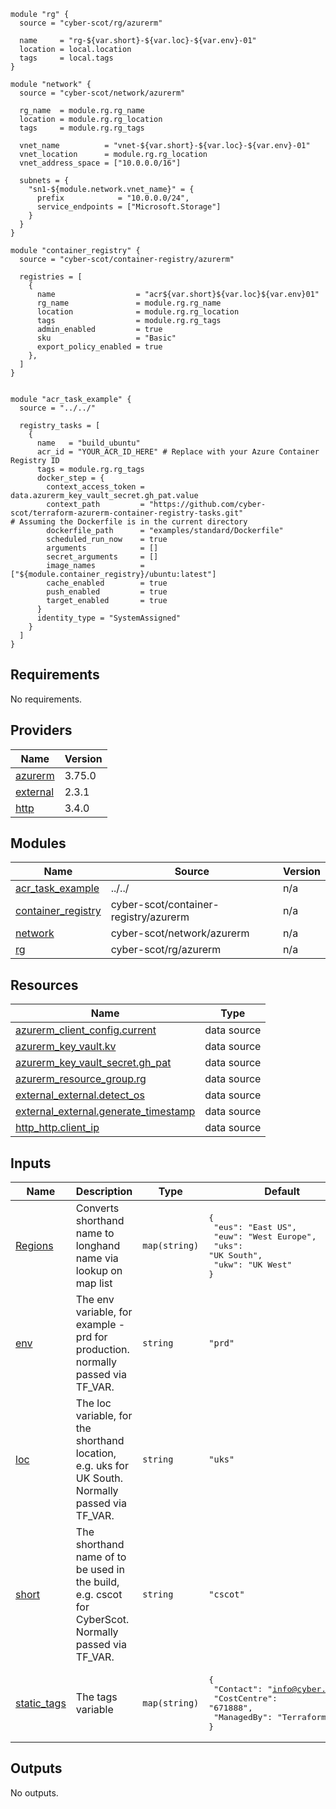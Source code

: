 
```hcl
module "rg" {
  source = "cyber-scot/rg/azurerm"

  name     = "rg-${var.short}-${var.loc}-${var.env}-01"
  location = local.location
  tags     = local.tags
}

module "network" {
  source = "cyber-scot/network/azurerm"

  rg_name  = module.rg.rg_name
  location = module.rg.rg_location
  tags     = module.rg.rg_tags

  vnet_name          = "vnet-${var.short}-${var.loc}-${var.env}-01"
  vnet_location      = module.rg.rg_location
  vnet_address_space = ["10.0.0.0/16"]

  subnets = {
    "sn1-${module.network.vnet_name}" = {
      prefix            = "10.0.0.0/24",
      service_endpoints = ["Microsoft.Storage"]
    }
  }
}

module "container_registry" {
  source = "cyber-scot/container-registry/azurerm"

  registries = [
    {
      name                  = "acr${var.short}${var.loc}${var.env}01"
      rg_name               = module.rg.rg_name
      location              = module.rg.rg_location
      tags                  = module.rg.rg_tags
      admin_enabled         = true
      sku                   = "Basic"
      export_policy_enabled = true
    },
  ]
}


module "acr_task_example" {
  source = "../../"

  registry_tasks = [
    {
      name   = "build_ubuntu"
      acr_id = "YOUR_ACR_ID_HERE" # Replace with your Azure Container Registry ID
      tags = module.rg.rg_tags
      docker_step = {
        context_access_token = data.azurerm_key_vault_secret.gh_pat.value
        context_path         = "https://github.com/cyber-scot/terraform-azurerm-container-registry-tasks.git"                                        # Assuming the Dockerfile is in the current directory
        dockerfile_path      = "examples/standard/Dockerfile"
        scheduled_run_now    = true
        arguments            = []
        secret_arguments     = []
        image_names          = ["${module.container_registry}/ubuntu:latest"]
        cache_enabled        = true
        push_enabled         = true
        target_enabled       = true
      }
      identity_type = "SystemAssigned"
    }
  ]
}
```
## Requirements

No requirements.

## Providers

| Name | Version |
|------|---------|
| <a name="provider_azurerm"></a> [azurerm](#provider\_azurerm) | 3.75.0 |
| <a name="provider_external"></a> [external](#provider\_external) | 2.3.1 |
| <a name="provider_http"></a> [http](#provider\_http) | 3.4.0 |

## Modules

| Name | Source | Version |
|------|--------|---------|
| <a name="module_acr_task_example"></a> [acr\_task\_example](#module\_acr\_task\_example) | ../../ | n/a |
| <a name="module_container_registry"></a> [container\_registry](#module\_container\_registry) | cyber-scot/container-registry/azurerm | n/a |
| <a name="module_network"></a> [network](#module\_network) | cyber-scot/network/azurerm | n/a |
| <a name="module_rg"></a> [rg](#module\_rg) | cyber-scot/rg/azurerm | n/a |

## Resources

| Name | Type |
|------|------|
| [azurerm_client_config.current](https://registry.terraform.io/providers/hashicorp/azurerm/latest/docs/data-sources/client_config) | data source |
| [azurerm_key_vault.kv](https://registry.terraform.io/providers/hashicorp/azurerm/latest/docs/data-sources/key_vault) | data source |
| [azurerm_key_vault_secret.gh_pat](https://registry.terraform.io/providers/hashicorp/azurerm/latest/docs/data-sources/key_vault_secret) | data source |
| [azurerm_resource_group.rg](https://registry.terraform.io/providers/hashicorp/azurerm/latest/docs/data-sources/resource_group) | data source |
| [external_external.detect_os](https://registry.terraform.io/providers/hashicorp/external/latest/docs/data-sources/external) | data source |
| [external_external.generate_timestamp](https://registry.terraform.io/providers/hashicorp/external/latest/docs/data-sources/external) | data source |
| [http_http.client_ip](https://registry.terraform.io/providers/hashicorp/http/latest/docs/data-sources/http) | data source |

## Inputs

| Name | Description | Type | Default | Required |
|------|-------------|------|---------|:--------:|
| <a name="input_Regions"></a> [Regions](#input\_Regions) | Converts shorthand name to longhand name via lookup on map list | `map(string)` | <pre>{<br>  "eus": "East US",<br>  "euw": "West Europe",<br>  "uks": "UK South",<br>  "ukw": "UK West"<br>}</pre> | no |
| <a name="input_env"></a> [env](#input\_env) | The env variable, for example - prd for production. normally passed via TF\_VAR. | `string` | `"prd"` | no |
| <a name="input_loc"></a> [loc](#input\_loc) | The loc variable, for the shorthand location, e.g. uks for UK South.  Normally passed via TF\_VAR. | `string` | `"uks"` | no |
| <a name="input_short"></a> [short](#input\_short) | The shorthand name of to be used in the build, e.g. cscot for CyberScot.  Normally passed via TF\_VAR. | `string` | `"cscot"` | no |
| <a name="input_static_tags"></a> [static\_tags](#input\_static\_tags) | The tags variable | `map(string)` | <pre>{<br>  "Contact": "info@cyber.scot",<br>  "CostCentre": "671888",<br>  "ManagedBy": "Terraform"<br>}</pre> | no |

## Outputs

No outputs.
